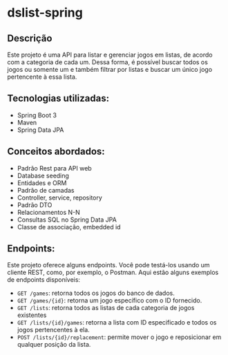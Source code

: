 # dslist-spring

## Descrição
Este projeto é uma API para listar e gerenciar jogos em listas, de acordo com a categoria de cada um. 
Dessa forma, é possível buscar todos os jogos ou somente um e também filtrar por listas e buscar um único jogo pertencente à essa lista.

## Tecnologias utilizadas:
- Spring Boot 3
- Maven
- Spring Data JPA

## Conceitos abordados:
- Padrão Rest para API web
- Database seeding
- Entidades e ORM
- Padrão de camadas
- Controller, service, repository
- Padrão DTO
- Relacionamentos N-N
- Consultas SQL no Spring Data JPA
- Classe de associação, embedded id

## Endpoints:
Este projeto oferece alguns endpoints. Você pode testá-los usando um cliente REST, como, por exemplo, o Postman. Aqui estão alguns exemplos de endpoints disponíveis:
- `GET /games`: retorna todos os jogos do banco de dados.
- `GET /games/{id}`: retorna um jogo específico com o ID fornecido.
- `GET /lists`: retorna todos as listas de cada categoria de jogos existentes
- `GET /lists/{id}/games`: retorna a lista com ID especificado e todos os jogos pertencentes à ela.
- `POST /lists/{id}/replacement`: permite mover o jogo e reposicionar em qualquer posição da lista.
